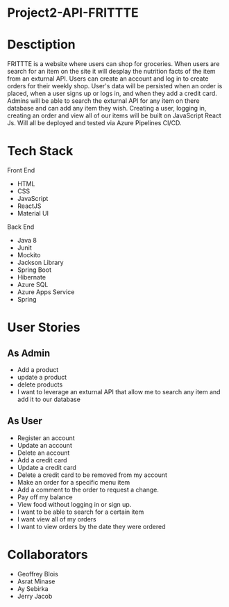 # Project2-API-FRITTTE

# Desctiption
FRITTTE is a website where users can shop for groceries. When users are search for an item on the site it will desplay the nutrition facts of the item from an exturnal API. Users can create an account and log in to create orders for their weekly shop. User's data will be persisted when an order is placed, when a user signs up or logs in, and when they add a credit card. Admins will be able to search the exturnal API for any item on there database and can add any item they wish. Creating a user, logging in, creating an order and view all of our items will be built on JavaScript React Js. Will all be deployed and tested via Azure Pipelines CI/CD.

# Tech Stack

Front End
- HTML
- CSS
- JavaScript
- ReactJS
- Material UI

Back End
- Java 8
- Junit
- Mockito
- Jackson Library
- Spring Boot
- Hibernate
- Azure SQL
- Azure Apps Service
- Spring

# User Stories

## As Admin
 - Add a product
 - update a product
 - delete products
 - I want to leverage an exturnal API that allow me to search any item and add it to our database
## As User
 - Register an account
 - Update an account
 - Delete an account
 - Add a credit card
 - Update a credit card
 - Delete a credit card to be removed from my account
 - Make an order for a specific menu item
 - Add a comment to the order to request a change.
 - Pay off my balance
 - View food without logging in or sign up.
 - I want to be able to search for a certain item
 - I want view all of my orders
 - I want to view orders by the date they were ordered

# Collaborators
- Geoffrey Blois
- Asrat Minase
- Ay Sebirka
- Jerry Jacob

